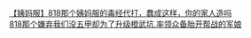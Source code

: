 [【姨妈服】818那个姨妈服的毒经代打，蠢成这样，你的家人造吗](http://tieba.baidu.com/p/3479122157?see_lz=1&pn=)   
[818那个嫌弃我们没五甲却为了升级橙武坑,率领众备胎开帮战的军娘](http://tieba.baidu.com/p/3479120038?see_lz=1&pn=)   

